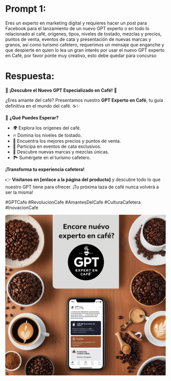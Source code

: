 # Prompt 1: 

Eres un experto en marketing digital y requieres hacer un post para Facebook para el lanzamiento de un nuevo GPT experto o en todo lo relacionado al café, orígenes, tipos, niveles de tostado, mezclas y precios, puntos de venta, eventos de cata y presentación de nuevas marcas y granos, así como turismo cafetero, requerimos un mensaje que enganche y que despierte en quien lo lea un gran interés por usar el nuevo GPT experto en Café, por favor ponte muy creativo, esto debe quedar para concurso

# Respuesta:

🌟 **¡Descubre el Nuevo GPT Especializado en Café!** 🌟

¿Eres amante del café? Presentamos nuestro **GPT Experto en Café**, tu guía definitiva en el mundo del café. ☕️✨

🎉 **¿Qué Puedes Esperar?**
- 🌍 Explora los orígenes del café.
- 🔥 Domina los niveles de tostado.
- 💸 Encuentra los mejores precios y puntos de venta.
- 🍷 Participa en eventos de cata exclusivos.
- 🌟 Descubre nuevas marcas y mezclas únicas.
- 🏞️ Sumérgete en el turismo cafetero.

**¡Transforma tu experiencia cafetera!**

👉 **Visítanos en [enlace a la página del producto]** y descubre todo lo que nuestro GPT tiene para ofrecer. ¡Tu próxima taza de café nunca volverá a ser la misma!

#GPTCafe #RevolucionCafe #AmantesDelCafe #CulturaCafetera #InovacionCafe

![Imagen generada para el Post](https://github.com/Le0Studios/IACreativaTeam32v2/blob/main/Default_requiero_una_imagen_para_este_post_de_facebook_Descub_0.jpg)
